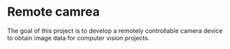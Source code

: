 # Remote camrea
The goal of this project is to develop a remotely controllable camera device to obtain image data for computer vision projects.
